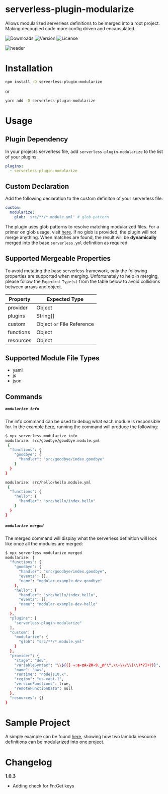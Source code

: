 
# serverless-plugin-modularize
Allows modularized serverless definitions to be merged into a root project. Making decoupled code more config driven and encapsulated. 

![Downloads][link-download] ![Version][link-version] ![License][link-license]

![header](https://raw.githubusercontent.com/icarus-sullivan/serverless-plugin-modularize/master/header.png)

# Installation

```sh
npm install -D serverless-plugin-modularize
```
or
```sh
yarn add -D serverless-plugin-modularize
```

# Usage

## Plugin Dependency

In your projects serverless file, add `serverless-plugin-modularize` to the list of your plugins:

```yaml
plugins:
  - serverless-plugin-modularize
```

## Custom Declaration
Add the following declaration to the custom definiton of your serverless file:

```yaml
custom:
  modularize:
    glob: 'src/**/*.module.yml' # glob pattern
```

The plugin uses glob patterns to resolve matching modularized files. For a primer on glob usage, visit [here][glob]. If no glob is provided, the plugin will not merge anything. When matches are found, the result will be **dynamically** merged into the base `serverless.yml` definition as required.

## Supported Mergeable Properties
To avoid mutating the base serverless framework, only the following properties are supported when merging. Unfortunately to help in merging, please follow the `Expected Type(s)` from the table below to avoid collisions between arrays and object. 

| Property | Expected Type |
|-----|-----|
| provider | Object |
| plugins | String[] |
| custom | Object `or` File Reference |
| functions | Object |
| resources | Object |

## Supported Module File Types
- yaml
- js
- json

## Commands
##### `modularize info`

The info command can be used to debug what each module is responsible for. In the example [here][example], running the command will produce the following:
```sh
$ npx serverless modularize info
modularize: src/goodbye/goodbye.module.yml 
 {
  "functions": {
    "goodbye": {
      "handler": "src/goodbye/index.goodbye"
    }
  }
} 

modularize: src/hello/hello.module.yml 
 {
  "functions": {
    "hello": {
      "handler": "src/hello/index.hello"
    }
  }
} 
```

##### `modularize merged`

The merged command will display what the serverless definition will look like once all the modules are merged:
```sh
$ npx serverless modularize merged
modularize: {
  "functions": {
    "goodbye": {
      "handler": "src/goodbye/index.goodbye",
      "events": [],
      "name": "modular-example-dev-goodbye"
    },
    "hello": {
      "handler": "src/hello/index.hello",
      "events": [],
      "name": "modular-example-dev-hello"
    }
  },
  "plugins": [
    "serverless-plugin-modularize"
  ],
  "custom": {
    "modularize": {
      "glob": "src/**/*.module.yml"
    }
  },
  "provider": {
    "stage": "dev",
    "variableSyntax": "\\${([ ~:a-zA-Z0-9._@'\",\\-\\/\\(\\)*?]+?)}",
    "name": "aws",
    "runtime": "nodejs10.x",
    "region": "us-east-1",
    "versionFunctions": true,
    "remoteFunctionData": null
  },
  "resources": {}
}
```

# Sample Project
A simple example can be found [here][example], showing how two lambda resource definitions can be modularized into one project. 

# Changelog

**1.0.3**
- Adding check for Fn:Get keys

[link-download]: https://img.shields.io/npm/dt/serverless-plugin-modularize
[link-version]: https://img.shields.io/npm/v/serverless-plugin-modularize.svg
[link-license]: https://img.shields.io/npm/l/serverless-plugin-modularize.svg

[glob]: https://www.npmjs.com/package/glob
[example]: https://github.com/icarus-sullivan/serverless-plugin-modularize/tree/master/example
